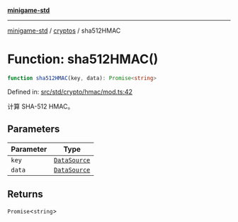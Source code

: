 [**minigame-std**](../../../README.md)

***

[minigame-std](../../../README.md) / [cryptos](../README.md) / sha512HMAC

# Function: sha512HMAC()

```ts
function sha512HMAC(key, data): Promise<string>
```

Defined in: [src/std/crypto/hmac/mod.ts:42](https://github.com/JiangJie/minigame-std/blob/c702c23d8258d9dd96d873df515d0027c84fb302/src/std/crypto/hmac/mod.ts#L42)

计算 SHA-512 HMAC。

## Parameters

| Parameter | Type |
| ------ | ------ |
| `key` | [`DataSource`](../../../type-aliases/DataSource.md) |
| `data` | [`DataSource`](../../../type-aliases/DataSource.md) |

## Returns

`Promise`\<`string`\>
